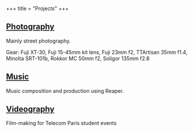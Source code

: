 +++
title = "Projects"
+++

## [Photography](/extra/photography)
Mainly street photography. 

Gear: Fuji XT-30, Fuji 15-45mm kit lens, Fuji 23mm f2, TTArtisan 35mm f1.4, Minolta SRT-101b, Rokkor MC 50mm f2, Soligor 135mm f2.8

## [Music](https://distrokid.com/hyperfollow/anhvunguyen/lost-summer)

Music composition and production using Reaper.

## [Videography](/extra/videos)

Film-making for Telecom Paris student events

